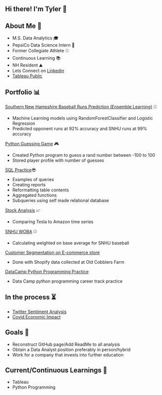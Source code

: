 ## Hi there! I'm Tyler 👋


## About Me 👨

 - M.S. Data Analytics 🎓
 - PepsiCo Data Science Intern 🥤
 - Former Collegiate Athlete ⚾
 - Continuous Learning 📚
 - NH Resident ⛰️
 - Lets Connect on [Linkedin](https://www.linkedin.com/in/tylerbrownpsu/)
 - [Tableau Public](https://public.tableau.com/app/profile/tyler.brown4344)
 
## Portfolio  📊

[Southern New Hampshire Baseball Runs Prediction (Ensemble Learning)](https://github.com/tylerwalkerbrown/SNHU-Run-Opp-Runs-Prediction) ⚾
  - Machine Learning models using RandomForestClassifier and Logistic Regression
  - Predicted opponent runs at 92% accuracy and SNHU runs at 99% accuracy

[Python Guessing Game](https://github.com/tylerwalkerbrown/guessing_game) 🎮
  - Created Python program to guess a rand number between -100 to 100 
  - Stored player profile with number of guesses 

[SQL Practice](https://github.com/tylerwalkerbrown/SQL_Code)😎
  - Examples of queries
  - Creating reports 
  - Reformatting table contents
  - Aggregated functions
  - Subqueries using self made relational database

[Stock Analysis](https://github.com/tylerwalkerbrown/Tesla_vs_Amazon) 📈
  - Comparing Tesla to Amazon time series

[SNHU WOBA](https://github.com/tylerwalkerbrown/SNHU_WOBA) ⚾
  - Calculating weighted on base average for SNHU baseball 

[Customer Segmentation on E-commerce store](https://github.com/tylerwalkerbrown/Customer_Demographics)
  - Done with Shopify data collected at Old Cobblers Farm
 
[DataCamp Python Programming Practice](https://github.com/tylerwalkerbrown/Python-Programming)
  - Data Camp python programming career track practice
## In the process ⏳
  - [Twitter Sentiment Analysis](https://github.com/tylerwalkerbrown/Python_Analysis/blob/main/Twitter_sentiment_analysis.md)
  - [Covid Economic Impact](https://github.com/tylerwalkerbrown/Covid-Impact-on-Economy)
## Goals 🥅
  - Reconstruct GitHub page/Add ReadMe to all analysis 
  - Obtain a Data Analyst position preferably in person/hybrid
  - Work for a company that invests into further education  
## Current/Continuous Learnings 📖
  - Tableau 
  - Python Programming
<!--
**tylerwalkerbrown/tylerwalkerbrown** is a ✨ _special_ ✨ repository because its `README.md` (this file) appears on your GitHub profile.

Here are some ideas to get you started:

- 🔭 I’m currently working on ...
- 🌱 I’m currently learning ...
- 👯 I’m looking to collaborate on ...
- 🤔 I’m looking for help with ...
- 💬 Ask me about ...
- 📫 How to reach me: ...
- 😄 Pronouns: ...
- ⚡ Fun fact: ...
-->
